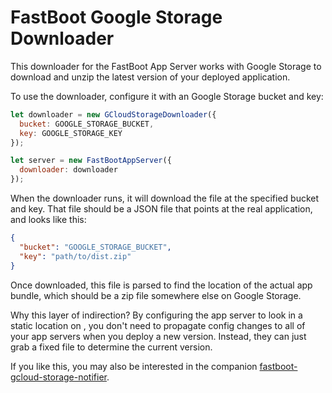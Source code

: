 # FastBoot Google Storage Downloader

This downloader for the FastBoot App Server works with Google Storage to download and unzip the latest version of your deployed application.

To use the downloader, configure it with an Google Storage bucket and key:

```js
let downloader = new GCloudStorageDownloader({
  bucket: GOOGLE_STORAGE_BUCKET,
  key: GOOGLE_STORAGE_KEY
});

let server = new FastBootAppServer({
  downloader: downloader
});
```

When the downloader runs, it will download the file at the specified bucket and key. That file should be a JSON file that points at the real application, and looks like this:

```json
{
  "bucket": "GOOGLE_STORAGE_BUCKET",
  "key": "path/to/dist.zip"
}
```

Once downloaded, this file is parsed to find the location of the actual app bundle, which should be a zip file somewhere else on Google Storage.

Why this layer of indirection? By configuring the app server to look in a static location on 
, you don't need to propagate config changes to all of your app servers when you deploy a new version. Instead, they can just grab a fixed file to determine the current version.

If you like this, you may also be interested in the companion [fastboot-gcloud-storage-notifier](https://github.com/EmberSherpa/fastboot-gcloud-storage-notifier).
